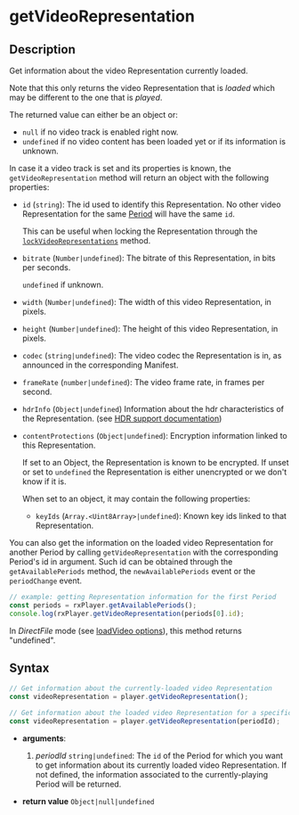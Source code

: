 # getVideoRepresentation

## Description

Get information about the video Representation currently loaded.

Note that this only returns the video Representation that is _loaded_ which may be
different to the one that is _played_.

The returned value can either be an object or:

- `null` if no video track is enabled right now.
- `undefined` if no video content has been loaded yet or if its information is unknown.

In case it a video track is set and its properties is known, the `getVideoRepresentation`
method will return an object with the following properties:

- `id` (`string`): The id used to identify this Representation. No other video
  Representation for the same [Period](../../Getting_Started/Glossary.md#period) will have
  the same `id`.

  This can be useful when locking the Representation through the
  [`lockVideoRepresentations`](./lockAudioVideoRepresentations.md) method.

- `bitrate` (`Number|undefined`): The bitrate of this Representation, in bits per seconds.

  `undefined` if unknown.

- `width` (`Number|undefined`): The width of this video Representation, in pixels.

- `height` (`Number|undefined`): The height of this video Representation, in pixels.

- `codec` (`string|undefined`): The video codec the Representation is in, as announced in
  the corresponding Manifest.

- `frameRate` (`number|undefined`): The video frame rate, in frames per second.

- `hdrInfo` (`Object|undefined`) Information about the hdr characteristics of the
  Representation. (see [HDR support documentation](../hdr.md#hdrinfo))

- `contentProtections` (`Object|undefined`): Encryption information linked to this
  Representation.

  If set to an Object, the Representation is known to be encrypted. If unset or set to
  `undefined` the Representation is either unencrypted or we don't know if it is.

  When set to an object, it may contain the following properties:

  - `keyIds` (`Array.<Uint8Array>|undefined`): Known key ids linked to that
    Representation.

You can also get the information on the loaded video Representation for another Period by
calling `getVideoRepresentation` with the corresponding Period's id in argument. Such id
can be obtained through the `getAvailablePeriods` method, the `newAvailablePeriods` event
or the `periodChange` event.

```js
// example: getting Representation information for the first Period
const periods = rxPlayer.getAvailablePeriods();
console.log(rxPlayer.getVideoRepresentation(periods[0].id);
```

<div class="warning">
In <i>DirectFile</i> mode (see <a
href="../Loading_a_Content.md#transport">loadVideo options</a>), this method
returns "undefined".
</div>

## Syntax

```js
// Get information about the currently-loaded video Representation
const videoRepresentation = player.getVideoRepresentation();

// Get information about the loaded video Representation for a specific Period
const videoRepresentation = player.getVideoRepresentation(periodId);
```

- **arguments**:

  1.  _periodId_ `string|undefined`: The `id` of the Period for which you want to get
      information about its currently loaded video Representation. If not defined, the
      information associated to the currently-playing Period will be returned.

- **return value** `Object|null|undefined`
